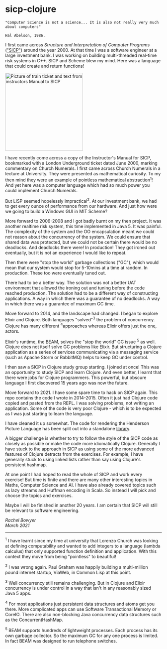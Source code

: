 # sicp-clojure

    "Computer Science is not a science... It is also not really very much about computers"

    Hal Abelson, 1986.

I first came across _Structure and Interpretation of Computer Programs_ 
(["SICP"](https://mitpress.mit.edu/sites/default/files/sicp/full-text/book/book.html)) 
around the year 2000. At that time I was a software engineer at a large
investment bank. I was working on building multi-threaded real-time risk systems 
in C++. SICP and Scheme blew my mind. Here was a language that could create and
return functions!

<img src="https://github.com/rachbowyer/sicp-clojure/blob/rachbowyer/sicp_and_train_ticket.jpg" 
alt="Picture of train ticket and text from instructors Manual to SICP" width="250"/>

I have recently come across a copy of the Instructor's Manual for SICP, bookmarked
with a London Underground ticket dated June 2000, marking commentary on Church
Numerals. I first came across Church Numerals in a lecture at University. They
were presented as mathematical curiosity. To my then mind they were an example of 
pointless mathematical abstraction<sup>1</sup>! And yet here was a computer language 
which had so much power you could implement Church Numerals.

But LISP seemed hopelessly impractical<sup>2</sup>. At our investment bank, we 
had to get every ounce of performance from our hardware. And just how were 
we going to build a Windows GUI in MIT Scheme?

More forward to 2006-2008 and I got badly burnt on my then project. It was another
realtime risk system, this time implemented in Java 5. It was painful. The 
complexity of the system and the OO encapsulation meant we could not reason about
the concurrency of the system. We could ensure that shared data was protected, 
but we could not be certain there would be no deadlocks. And deadlocks there were!
In production! They got ironed out eventually, but it is not an experience I 
would like to repeat.

Then there were "stop the world" garbage collections ("GC"), which would mean that
our system would stop for 5-10mins at a time at random. In production. These too
were eventually tuned out.

There had to be a better way. The solution was not a better UAT environment that
allowed the ironing out and tuning before the code reached production. The solution
had to be a different way of constructing applications. A way in which there was
a guarantee of no deadlocks. A way in which there was a guarantee of maximum 
GC time.

Move forward to 2014, and the landscape had changed. I began to explore Elixir and
Clojure. Both languages "solved"<sup>3</sup> the problem of concurrency. Clojure 
has many different <sup>4</sup>approaches whereas Elixir offers just the one, actors.

Elixir's runtime, the BEAM, solves the "stop the world" GC issue <sup>5</sup> as well. 
Clojure does not itself solve GC problems like Elixir. But structuring a Clojure 
application as a series of services communicating via a messaging service 
(such as Apache Storm or RabbitMQ) helps to keep GC under control.

I then saw a SICP in Clojure study group starting. I joined at once! This was an
opportunity to study SICP and learn Clojure. And even better, I learnt that there
were jobs for Clojure programmers. This powerful, but obscure language I first 
discovered 15 years ago was now the future.

Move forward to 2021. I have some spare time to hack on SICP again. This repo 
contains the code I wrote in 2014-2015. Often it just had Clojure code copied 
and pasted from the REPL. I was solving problems, not writing an application.
Some of the code is very poor Clojure - which is to be expected as
I was just starting to learn the language.

I have cleaned it up somewhat. The code for rendering the Henderson Picture 
Language has been split out into a standalone 
[library](https://github.com/rachbowyer/henderson).

A bigger challenge is whether to try to follow the style of the SICP code as
closely as possible or make the code more idiomatically Clojure. Generally I
have stuck to the approach in SICP as using some of the more advanced features
of Clojure detracts from the exercises. For example, I have generally stuck to 
using linked lists rather than say using Clojure's persistent hashmap. 

At one point I had hoped to read the whole of SICP and work every exercise! But
time is finite and there are many other interesting topics in Maths, 
Computer Science and AI. I have also already covered topics such as lazy 
streams and Huffman encoding in Scala. So instead I will pick and choose 
the topics and exercises.

Maybe I will be finished in another 20 years. I am certain that SICP will still
be relevant to software engineering.





_Rachel Bowyer_<br>
_March 2021_
<hr>
<sup>1</sup> I have learnt since my time at university that Lorenzo Church was 
looking at defining computability and wanted to add integers to a language 
(lambda calculus) that only supported function definition and application. With 
this context they move from being "pointless" to beautiful!


<sup>2</sup> I was wrong again. Paul Graham was happily building a multi-million
pound internet startup, ViaWeb, in Common Lisp at this point.

<sup>3</sup> Well concurrency still remains challenging. But in Clojure and Elixir
concurrency is under control in a way that isn't in any reasonably sized Java 5
apps.

<sup>4</sup> For most applications just persistent data structures and atoms get
you there. More complicated apps can use Software Transactional Memory or
CoreIO. There are also non-blocking Java concurrency data structures such as 
the ConcurrentHashMap.

<sup>5</sup> BEAM supports hundreds of lightweight processes. 
Each process has its own garbage collector. So the maximum GC for any one
process is limited. In fact BEAM was designed to run telephone switches.



